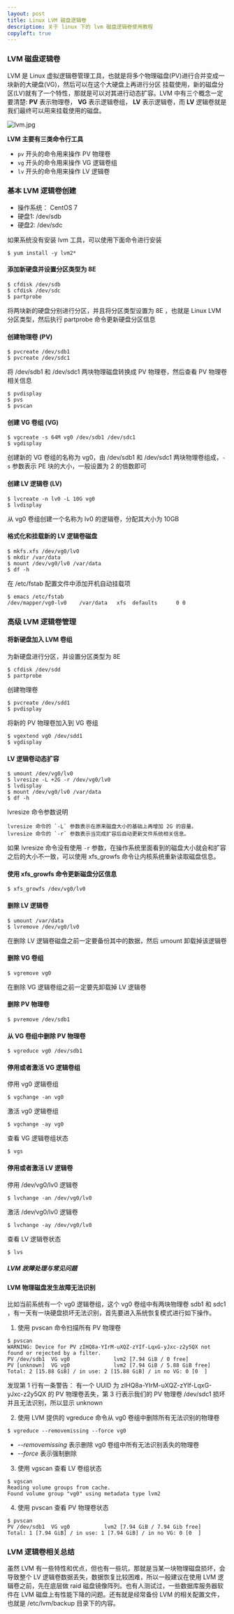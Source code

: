 ```yaml
---
layout: post
title: Linux LVM 磁盘逻辑卷
description: 关于 linux 下的 lvm 磁盘逻辑卷使用教程
copyleft: true
---
```


### LVM 磁盘逻辑卷

 LVM 是 Linux 虚拟逻辑卷管理工具，也就是将多个物理磁盘(PV)进行合并变成一块新的大硬盘(VG)，然后可以在这个大硬盘上再进行分区 挂载使用，新的磁盘分区(LV)就有了一个特性，那就是可以对其进行动态扩容。LVM 中有三个概念一定要清楚: **PV** 表示物理卷， **VG** 表示逻辑卷组， **LV** 表示逻辑卷，而 **LV** 逻辑卷就是我们最终可以用来挂载使用的磁盘。
  
 ![lvm.jpg](/assets/img/lvm.jpg)
  
 **LVM 主要有三类命令行工具**

- `pv` 开头的命令用来操作 PV 物理卷
- `vg` 开头的命令用来操作 VG 逻辑卷组
- `lv` 开头的命令用来操作 LV 逻辑卷
    
### 基本 LVM 逻辑卷创建
  
- 操作系统： CentOS 7
- 硬盘1:    /dev/sdb
- 硬盘2:    /dev/sdc
   
   
如果系统没有安装 lvm 工具，可以使用下面命令进行安装


    $ yum install -y lvm2*

 
#### 添加新硬盘并设置分区类型为 8E


    $ cfdisk /dev/sdb
    $ cfdisk /dev/sdc
    $ partprobe


将两块新的硬盘分别进行分区，并且将分区类型设置为 8E ，也就是 Linux LVM 分区类型，然后执行 partprobe 命令更新硬盘分区信息

#### 创建物理卷 (PV)


    $ pvcreate /dev/sdb1
    $ pvcreate /dev/sdc1

   
将 /dev/sdb1 和 /dev/sdc1 两块物理磁盘转换成 PV 物理卷，然后查看 PV 物理卷相关信息


    $ pvdisplay
    $ pvs
    $ pvscan
   
   
#### 创建 VG 卷组 (VG)


    $ vgcreate -s 64M vg0 /dev/sdb1 /dev/sdc1
    $ vgdisplay

   
创建新的 VG 卷组的名称为 vg0，由 /dev/sdb1 和 /dev/sdc1 两块物理卷组成，`-s` 参数表示 PE 块的大小，一般设置为 2 的倍数即可
   
#### 创建 LV 逻辑卷 (LV)


    $ lvcreate -n lv0 -L 10G vg0
    $ lvdisplay


从 vg0 卷组创建一个名称为 lv0 的逻辑卷，分配其大小为 10GB

#### 格式化和挂载新的 LV 逻辑卷磁盘


    $ mkfs.xfs /dev/vg0/lv0
    $ mkdir /var/data
    $ mount /dev/vg0/lv0 /var/data
    $ df -h

   
在 /etc/fstab 配置文件中添加开机自动挂载项


    $ emacs /etc/fstab
    /dev/mapper/vg0-lv0    /var/data   xfs  defaults      0 0


### 高级 LVM 逻辑卷管理

#### 将新硬盘加入 LVM 卷组

为新硬盘进行分区，并设置分区类型为 8E


    $ cfdisk /dev/sdd
    $ partprobe
    

创建物理卷


    $ pvcreate /dev/sdd1
    $ pvdisplay


将新的 PV 物理卷加入到 VG 卷组


    $ vgextend vg0 /dev/sdd1
    $ vgdisplay


#### LV 逻辑卷动态扩容


    $ umount /dev/vg0/lv0
    $ lvresize -L +2G -r /dev/vg0/lv0
    $ lvdisplay
    $ mount /dev/vg0/lv0 /var/data
    $ df -h

lvresize 命令参数说明

    lvresize 命令的 `-L` 参数表示在原来磁盘大小的基础上再增加 2G 的容量。
    lvresize 命令的 `-r` 参数表示当完成扩容后自动更新文件系统相关信息。
   
如果 lvresize 命令没有使用 `-r` 参数，在操作系统里面看到的磁盘大小就会和扩容之后的大小不一致，可以使用 xfs_growfs 命令让内核系统重新读取磁盘信息。
   
#### 使用 xfs_growfs 命令更新磁盘分区信息


    $ xfs_growfs /dev/vg0/lv0


#### 删除 LV 逻辑卷


    $ umount /var/data
    $ lvremove /dev/vg0/lv0


在删除 LV 逻辑卷磁盘之前一定要备份其中的数据，然后 umount 卸载掉该逻辑卷

#### 删除 VG 卷组


    $ vgremove vg0


在删除 VG 逻辑卷组之前一定要先卸载掉 LV 逻辑卷

#### 删除 PV 物理卷


    $ pvremove /dev/sdb1


#### 从 VG 卷组中删除 PV 物理卷


    $ vgreduce vg0 /dev/sdb1


#### 停用或者激活 VG 逻辑卷组

停用 vg0 逻辑卷组


    $ vgchange -an vg0

   
激活 vg0 逻辑卷组


    $ vgchange -ay vg0


查看 VG 逻辑卷组状态


    $ vgs


#### 停用或者激活 LV 逻辑卷

停用 /dev/vg0/lv0 逻辑卷


    $ lvchange -an /dev/vg0/lv0


激活 /dev/vg0/lv0 逻辑卷

    $ lvchange -ay /dev/vg0/lv0

查看 LV 逻辑卷状态

    $ lvs

##### LVM 故障处理与常见问题

#### LVM 物理磁盘发生故障无法识别

比如当前系统有一个 vg0 逻辑卷组，这个 vg0 卷组中有两块物理卷 sdb1 和 sdc1 ，有一天有一块硬盘损坏无法识别，首先要进入系统恢复模式进行如下操作。

1. 使用 pvscan 命令扫描所有 PV 物理卷

```
$ pvscan
WARNING: Device for PV zIHQ8a-YIrM-uXQZ-zYIf-LqxG-yJxc-z2y5QX not found or rejected by a filter.
PV /dev/sdb1  VG vg0              lvm2 [7.94 GiB / 0 free]
PV [unknown]  VG vg0              lvm2 [7.94 GiB / 5.88 GiB free]
Total: 2 [15.88 GiB] / in use: 2 [15.88 GiB] / in no VG: 0 [0  ]
```

发现第 1 行有一条警告： 有一个 UUID 为 zIHQ8a-YIrM-uXQZ-zYIf-LqxG-yJxc-z2y5QX 的 PV 物理卷丢失，第 3 行表示我们的 PV 物理卷 /dev/sdc1 损坏并且无法识别，所以显示 unknown

2. 使用 LVM 提供的 vgreduce 命令从 vg0 卷组中删除所有无法识别的物理卷

```
$ vgreduce --removemissing --force vg0
```
- *--removemissing* 表示删除 vg0 卷组中所有无法识别丢失的物理卷
- *--force*         表示强制删除

3. 使用 vgscan 查看 LV 卷组状态

```
$ vgscan
Reading volume groups from cache.
Found volume group "vg0" using metadata type lvm2
```

4. 使用 pvscan 查看 PV 物理卷状态

```
$ pvscan
PV /dev/sdb1  VG vg0           lvm2 [7.94 GiB / 7.94 Gib free]
Total: 1 [7.94 GiB] / in use: 1 [7.94 GiB] / in no VG: 0 [0  ]
```

### LVM 逻辑卷相关总结

虽然 LVM 有一些特性和优点，但也有一些坑，那就是当某一块物理磁盘损坏，会导致整个 LV 逻辑卷数据丢失，数据恢复比较困难，所以一般建议在使用 LVM 逻辑卷之前，先在底层做 raid 磁盘镜像阵列。也有人测试过，一些数据库服务器软件在 LVM 磁盘上有性能下降的问题。还有就是经常备份 LVM 的相关配置文件，也就是 /etc/lvm/backup 目录下的内容。
